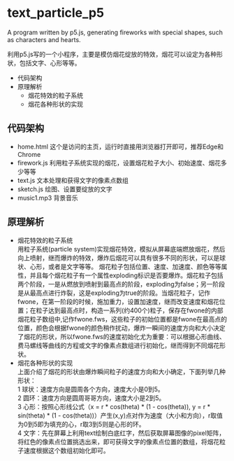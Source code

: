 # text_particle_p5
A program written by p5.js, generating fireworks with special shapes, such as characters and hearts.

利用p5.js写的一个小程序，主要是模仿烟花绽放的特效，烟花可以设定为各种形状，包括文字、心形等等。

* 代码架构
* 原理解析
  * 烟花特效的粒子系统
  * 烟花各种形状的实现
  
## 代码架构
 * home.html 这个是访问的主页，运行时直接用浏览器打开即可，推荐Edge和Chrome
 * firework.js 利用粒子系统实现的烟花，设置烟花粒子大小、初始速度、烟花多少等等
 * text.js 文本处理和获得文字的像素点数组
 * sketch.js 绘图、设置要绽放的文字
 * music1.mp3 背景音乐

## 原理解析
 * 烟花特效的粒子系统 <br>
 用粒子系统(particle system)实现烟花特效，模拟从屏幕底端燃放烟花，然后向上喷射，继而爆炸的特效，爆炸后烟花可以具有很多不同的形状，可以是球状、心形，或者是文字等等。
 烟花粒子包括位置、速度、加速度、颜色等等属性，并且每个烟花粒子有一个属性exploding标识是否要爆炸。烟花粒子包括两个阶段，一是从燃放到喷射到最高点的阶段，exploding为false；另一阶段是从最高点进行炸裂，这是exploding为true的阶段。当烟花粒子，记作fwone，在第一阶段的时候，施加重力，设置加速度，继而改变速度和烟花位置；在粒子达到最高点时，构造一系列(约400个)粒子，保存在fwone的内部烟花粒子数组中,记作fwone.fws，这些粒子的初始位置都是fwone在最高点的位置，颜色会根据fwone的颜色稍作扰动，爆炸一瞬间的速度方向和大小决定了烟花的形状，所以fwone.fws的速度初始化尤为重要：可以根据心形曲线、费马螺线等曲线的方程或文字的像素点数组进行初始化，继而得到不同烟花形状。
 * 烟花各种形状的实现 <br>
 上面介绍了烟花的形状由爆炸瞬间粒子的速度方向和大小确定，下面列举几种形状：<br>
  1 球状：速度方向是圆周各个方向，速度大小是0到5。<br>
  2 圆环：速度方向是圆周哥哥方向，速度大小是2到5。<br>
  3 心形：按照心形线公式（x = r * cos(theta) * (1 - cos(theta)), y = r * sin(theta) * (1 - cos(theta))）产生(x,y)点对作为速度（大小和方向），r取值为0到5即为填充的心，r取3到5则是心形的环。<br>
  4 文字：先在屏幕上利用text绘制白底红字，然后获取屏幕图像的pixel矩阵，将红色的像素点位置挑选出来，即可获得文字的像素点位置的数组，将烟花粒子速度根据这个数组初始化即可。<br>
